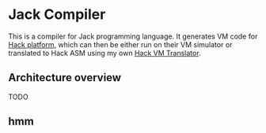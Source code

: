 # Jack Compiler

This is a compiler for Jack programming language. It generates VM code for [Hack platform](https://www.nand2tetris.org), which can then be either run on their VM simulator or translated to Hack ASM using my own [Hack VM Translator](https://github.com/norbertsj/hack-vm-translator).

## Architecture overview
TODO

## hmm